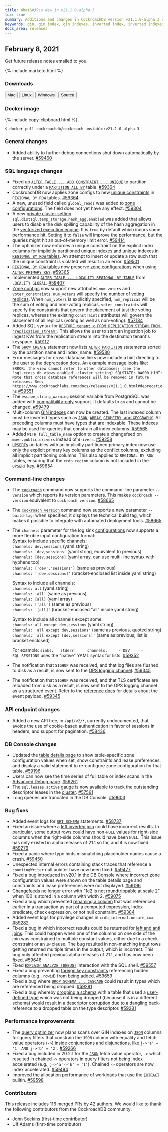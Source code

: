 ```yaml
---
title: What&#39;s New in v21.1.0-alpha.3
toc: true
summary: Additions and changes in CockroachDB version v21.1.0-alpha.3 since version v21.1.0-alpha.2
keywords: gin, gin index, gin indexes, inverted index, inverted indexes, accelerated index, accelerated indexes
docs_area: releases 
---
```


## February 8, 2021

Get future release notes emailed to you:

{% include marketo.html %}

### Downloads

<div id="os-tabs" class="clearfix">
    <a href="https://binaries.cockroachdb.com/cockroach-v21.1.0-alpha.3.darwin-10.9-amd64.tgz"><button id="mac" data-eventcategory="mac-binary-release-notes">Mac</button></a>
    <a href="https://binaries.cockroachdb.com/cockroach-v21.1.0-alpha.3.linux-amd64.tgz"><button id="linux" data-eventcategory="linux-binary-release-notes">Linux</button></a>
    <a href="https://binaries.cockroachdb.com/cockroach-v21.1.0-alpha.3.windows-6.2-amd64.zip"><button id="windows" data-eventcategory="windows-binary-release-notes">Windows</button></a>
    <a href="https://binaries.cockroachdb.com/cockroach-v21.1.0-alpha.3.src.tgz"><button id="source" data-eventcategory="source-release-notes">Source</button></a>
</div>

### Docker image

{% include copy-clipboard.html %}
~~~shell
$ docker pull cockroachdb/cockroach-unstable:v21.1.0-alpha.3
~~~


### General changes

- Added ability to further debug connections shut down automatically by the server. [#59460][#59460]

### SQL language changes

- Fixed up [`ALTER TABLE ... ADD CONSTRAINT ... UNIQUE`](../v21.1/add-constraint.html) to partition correctly under a [`PARTITION ALL BY`](../v21.1/partition-by.html) table. [#59364][#59364]
- CockroachDB now applies zone configs to new [unique constraints](../v21.1/unique.html) in `REGIONAL BY ROW` tables. [#59364][#59364]
- A new, unused field called `global_reads` was added to [zone configurations](../v21.1/configure-replication-zones.html). The field does not yet have any effect. [#59304][#59304]
- A new [private cluster setting](../v21.1/cluster-settings.html) `sql.distsql.temp_storage.hash_agg.enabled` was added that allows users to disable the disk spilling capability of the hash aggregation in the [vectorized execution engine](../v21.1/vectorized-execution.html). It is `true` by default which incurs some performance hit. Setting it to `false` will improve the performance, but the queries might hit an out-of-memory limit error. [#59414][#59414]
- The optimizer now enforces a unique constraint on the explicit index columns for implicitly partitioned unique indexes and unique indexes in [`REGIONAL BY ROW` tables](../v21.1/create-table.html). An attempt to insert or update a row such that the unique constraint is violated will result in an error. [#59501][#59501]
- [`REGIONAL BY ROW` tables](../v21.1/create-table.html) now preserve [zone configurations](../v21.1/configure-replication-zones.html) when using [`ALTER PRIMARY KEY`](../v21.1/alter-primary-key.html). [#59365][#59365]
- Implemented [`ALTER TABLE ... LOCALITY REGIONAL BY TABLE`](../v21.1/alter-table.html) from `LOCALITY GLOBAL`. [#59407][#59407]
- [Zone configs](../v21.1/configure-replication-zones.html) now support new attributes `num_voters` and `voter_constraints`. `num_voters` will specify the number of [voting replicas](../v21.1/architecture/life-of-a-distributed-transaction.html#consensus). When `num_voters` is explicitly specified, `num_replicas` will be the sum of voting and non-voting replicas. `voter_constraints` will specify the constraints that govern the placement of just the voting replicas, whereas the existing `constraints` attributes will govern the placement of all replicas (voting as well as non-voting). [#57184][#57184]
- Added SQL syntax for [`RESTORE tenant x FROM REPLICATION STREAM FROM 'replication_stream'`](../v21.1/restore.html). This allows the user to start an ingestion job to ingest KVs from the replication stream into the destination tenant's keyspace. [#59112][#59112]
- The [`SHOW CREATE`](../v21.1/show-create.html) statement now lists [`ALTER PARTITION`](../v21.1/alter-partition.html) statements sorted by the partition name and index_name. [#59580][#59580]
- Error messages for cross-database links now include a hint directing to the user to the [deprecation docs](../v21.1/cluster-settings.html). An example message looks like:  ``` ERROR: the view cannot refer to other databases; (see the 'sql.cross_db_views.enabled' cluster setting) SQLSTATE: 0A000 HINT: Note that cross database references will be removed in future releases. See: https://www.cockroachlabs.com/docs/releases/v21.1.0.html#deprecations ``` [#59551][#59551]
- The `escape_string_warning` session variable from PostgreSQL was added with [compatibility-only](../v21.1/postgresql-compatibility.html) support. It defaults to `on` and cannot be changed. [#59479][#59479]
- Multi-column [GIN indexes](../v21.1/create-index.html#create-gin-indexes) can now be created. The last indexed column must be inverted types such as [`JSON`](../v21.1/jsonb.html), [`ARRAY`](../v21.1/array.html), [`GEOMETRY`, and `GEOGRAPHY`](../v21.1/spatial-data.html). All preceding columns must have types that are indexable. These indexes may be used for queries that constrain all index columns. [#59565][#59565]
- Added `WITH full_table_name` option to create a changefeed on `movr.public.drivers` instead of `drivers`. [#59258][#59258]
- [`UPSERT`s](../v21.1/upsert.html) on tables with an implicitly partitioned primary index now use only the explicit primary key columns as the conflict columns, excluding all implicit partitioning columns. This also applies to `REGIONAL BY ROW` tables, ensuring that the `crdb_region` column is not included in the `UPSERT` key. [#59654][#59654]

### Command-line changes

- The [`cockroach`](../v21.1/cockroach-commands.html) command now supports the command-line parameter `--version` which reports its version parameters. This makes `cockroach --version` equivalent to `cockroach version`. [#58665][#58665]
- The [`cockroach version`](../v21.1/cockroach-version.html) command now supports a new parameter `--build-tag`; when specified, it displays the technical build tag, which makes it possible to integrate with automated deployment tools. [#58665][#58665]
- The `channels` parameter for the log sink [configurations](https://github.com/cockroachdb/cockroach/blob/master/docs/generated/logsinks.md) now supports a more flexible input configuration format:  
    Syntax to include specific channels:   
    `channels: dev,sessions`  (yaml string)   
    `channels: 'dev,sessions'` (yaml string, equivalent to previous)   
    `channels: [dev,sessions]` (yaml array, can use multi-line syntax with hyphens too)   
    `channels: ['dev','sessions']` (same as previous)   
    `channels: '[dev,sessions]'` (bracket-enclosed list inside yaml string)   

    Syntax to include all channels:  
    `channels: all` (yaml string)   
    `channels: 'all'` (same as previous)   
    `channels: [all]` (yaml array)   
    `channels: ['all']` (same as previous)   
    `channels: '[all]'` (bracket-enclosed "all" inside yaml string)   

    Syntax to include all channels except some:  
    `channels: all except dev,sessions` (yaml string)   
    `channels: 'all except dev,sessions'`  (same as previous, quoted string)   
    `channels: 'all except [dev,sessions]'` (same as previous, list is bracket enclosed)  

    For example:  ``` sinks:   stderr:     channels:     - DEV     - SQL_SESSIONS ```  uses the "native" YAML syntax for lists. [#59352][#59352]

- The notification that `SIGHUP` was received, and that log files are flushed to disk as a result, is now sent to the [OPS logging channel](https://github.com/cockroachdb/cockroach/blob/master/docs/generated/logging.md#ops). [#59345][#59345]
- The notification that `SIGHUP` was received, and that TLS certificates are reloaded from disk as a result, is now sent to the OPS logging channel as a structured event. Refer to the [reference docs](https://github.com/cockroachdb/cockroach/blob/master/docs/generated/logformats.md) for details about the event payload. [#59345][#59345]

### API endpoint changes

- Added a new API tree, in `/api/v2/*`, currently undocumented, that avoids the use of cookie-based authentication in favor of sessions in headers, and support for pagination. [#58436][#58436]

### DB Console changes

- Updated the [table details page](../v21.1/ui-databases-page.html#table-details) to show table-specific zone configuration values when set, show constraints and lease preferences, and display a valid statement to re-configure zone configuration for that table. [#59196][#59196]
- Users can now see the time series of full table or index scans in the [Advanced Debug page](../v21.1/ui-debug-pages.html). [#59261][#59261]
- The `sql.leases.active` gauge is now available to track the outstanding descriptor leases in the [cluster](../v21.1/ui-cluster-overview-page.html). [#57561][#57561]
- Long queries are truncated in the DB Console. [#59603][#59603]

### Bug fixes

- Added event logs for [`SET SCHEMA`](../v21.1/set-schema.html) statements. [#58737][#58737]
- Fixed an issue where a [left inverted join](../v21.1/joins.html) could have incorrect results. In particular, some output rows could have non-`NULL` values for right-side columns when the right-side columns should have been `NULL`. This issue has only existed in alpha releases of 21.1 so far, and it is now fixed. [#59279][#59279]
- Fixed a panic where type hints mismatching placeholder names cause a crash. [#59450][#59450]
- Unexpected internal errors containing stack traces that reference a `countingWriter` null pointer have now been fixed. [#59477][#59477]
- Fixed a bug introduced in v20.1 in the DB Console where incorrect zone configuration values were shown on the table details page and constraints and lease preferences were not displayed. [#59196][#59196]
- [Changefeeds](../v21.1/create-changefeed.html) no longer error with "1e2 is not roundtrippable at scale 2" when 100 is stored in a column with width 2. [#59075][#59075]
- Fixed a bug which prevented [renaming a column](../v21.1/rename-column.html) that was referenced earlier in a transaction as part of a computed expression, index predicate, check expression, or not null constraint. [#59384][#59384]
- Added event logs for privilege changes in `crdb_internal.unsafe_xxx`. [#59282][#59282]
- Fixed a bug in which incorrect results could be returned for [left and anti joins](../v21.1/joins.html). This could happen when one of the columns on one side of the join was constrained to multiple constant values, either due to a check constraint or an `IN` clause. The bug resulted in non-matching input rows getting returned multiple times in the output, which is incorrect. This bug only affected previous alpha releases of 21.1, and has now been fixed. [#59646][#59646]
- Fixed [`EXPLAIN ANALYZE (DEBUG)`](../v21.1/explain-analyze.html) interaction with the SQL shell. [#59557][#59557]
- Fixed a bug preventing [foreign key constraints](../v21.1/foreign-key.html) referencing hidden columns (e.g., `rowid`) from being added. [#59659][#59659]
- Fixed a bug where [`DROP SCHEMA ... CASCADE`](../v21.1/drop-schema.html) could result in types which are referenced being dropped. [#59281][#59281]
- Fixed a bug whereby [dropping a schema](../v21.1/drop-schema.html) with a table that used a [user-defined type](../v21.1/create-type.html) which was not being dropped (because it is in a different schema) would result in a descriptor corruption due to a dangling back-reference to a dropped table on the type descriptor. [#59281][#59281]

### Performance improvements

- The [query optimizer](../v21.1/cost-based-optimizer.html) now plans scans over GIN indexes on [`JSON`](../v21.1/jsonb.html) columns for query filters that constrain the `JSON` column with equality and fetch value operators (`->`) inside conjunctions and disjunctions, like `j->'a' = '1' AND j->'b' = '2'`. [#59266][#59266]
- Fixed a bug included in 20.2.1 for the [`JSON`](../v21.1/jsonb.html) fetch value operator, `->` which resulted in chained `->` operators in query filters not being index accelerated (e.g., `j->'a'->'b' = '1'`). Chained `->` operators are now index accelerated. [#59494][#59494]
- Improved the allocation performance of workloads that use the [`EXTRACT`](../v21.1/functions-and-operators.html) builtin. [#59598][#59598]


### Contributors

This release includes 116 merged PRs by 42 authors.
We would like to thank the following contributors from the CockroachDB community:

- John Seekins (first-time contributor)
- Ulf Adams (first-time contributor)

[#57184]: https://github.com/cockroachdb/cockroach/pull/57184
[#57561]: https://github.com/cockroachdb/cockroach/pull/57561
[#58436]: https://github.com/cockroachdb/cockroach/pull/58436
[#58665]: https://github.com/cockroachdb/cockroach/pull/58665
[#58737]: https://github.com/cockroachdb/cockroach/pull/58737
[#58863]: https://github.com/cockroachdb/cockroach/pull/58863
[#58904]: https://github.com/cockroachdb/cockroach/pull/58904
[#59023]: https://github.com/cockroachdb/cockroach/pull/59023
[#59026]: https://github.com/cockroachdb/cockroach/pull/59026
[#59075]: https://github.com/cockroachdb/cockroach/pull/59075
[#59112]: https://github.com/cockroachdb/cockroach/pull/59112
[#59196]: https://github.com/cockroachdb/cockroach/pull/59196
[#59258]: https://github.com/cockroachdb/cockroach/pull/59258
[#59261]: https://github.com/cockroachdb/cockroach/pull/59261
[#59266]: https://github.com/cockroachdb/cockroach/pull/59266
[#59279]: https://github.com/cockroachdb/cockroach/pull/59279
[#59281]: https://github.com/cockroachdb/cockroach/pull/59281
[#59282]: https://github.com/cockroachdb/cockroach/pull/59282
[#59304]: https://github.com/cockroachdb/cockroach/pull/59304
[#59345]: https://github.com/cockroachdb/cockroach/pull/59345
[#59352]: https://github.com/cockroachdb/cockroach/pull/59352
[#59364]: https://github.com/cockroachdb/cockroach/pull/59364
[#59365]: https://github.com/cockroachdb/cockroach/pull/59365
[#59384]: https://github.com/cockroachdb/cockroach/pull/59384
[#59395]: https://github.com/cockroachdb/cockroach/pull/59395
[#59407]: https://github.com/cockroachdb/cockroach/pull/59407
[#59414]: https://github.com/cockroachdb/cockroach/pull/59414
[#59450]: https://github.com/cockroachdb/cockroach/pull/59450
[#59460]: https://github.com/cockroachdb/cockroach/pull/59460
[#59474]: https://github.com/cockroachdb/cockroach/pull/59474
[#59477]: https://github.com/cockroachdb/cockroach/pull/59477
[#59479]: https://github.com/cockroachdb/cockroach/pull/59479
[#59494]: https://github.com/cockroachdb/cockroach/pull/59494
[#59501]: https://github.com/cockroachdb/cockroach/pull/59501
[#59551]: https://github.com/cockroachdb/cockroach/pull/59551
[#59557]: https://github.com/cockroachdb/cockroach/pull/59557
[#59565]: https://github.com/cockroachdb/cockroach/pull/59565
[#59580]: https://github.com/cockroachdb/cockroach/pull/59580
[#59598]: https://github.com/cockroachdb/cockroach/pull/59598
[#59603]: https://github.com/cockroachdb/cockroach/pull/59603
[#59646]: https://github.com/cockroachdb/cockroach/pull/59646
[#59654]: https://github.com/cockroachdb/cockroach/pull/59654
[#59659]: https://github.com/cockroachdb/cockroach/pull/59659
[088057a8f]: https://github.com/cockroachdb/cockroach/commit/088057a8f
[71de4f752]: https://github.com/cockroachdb/cockroach/commit/71de4f752
[73b15ad5b]: https://github.com/cockroachdb/cockroach/commit/73b15ad5b
[893e3f68c]: https://github.com/cockroachdb/cockroach/commit/893e3f68c
[b94aad66d]: https://github.com/cockroachdb/cockroach/commit/b94aad66d
[c3f328eb5]: https://github.com/cockroachdb/cockroach/commit/c3f328eb5
[c955e882e]: https://github.com/cockroachdb/cockroach/commit/c955e882e
[c9eafd522]: https://github.com/cockroachdb/cockroach/commit/c9eafd522
[daf42d6b8]: https://github.com/cockroachdb/cockroach/commit/daf42d6b8
[e2c147721]: https://github.com/cockroachdb/cockroach/commit/e2c147721
[ea9074ba7]: https://github.com/cockroachdb/cockroach/commit/ea9074ba7
[f901ad7aa]: https://github.com/cockroachdb/cockroach/commit/f901ad7aa
[fa324020c]: https://github.com/cockroachdb/cockroach/commit/fa324020c
